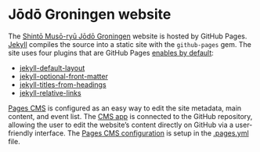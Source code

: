 # Jōdō Groningen website

The [Shintō Musō-ryū Jōdō Groningen](https://jodo-groningen.nl) website is hosted by GitHub Pages. [Jekyll](http://jekyllrb.com/) compiles the source into a static site with the `github-pages` gem. The site uses four plugins that are GitHub Pages [enables by default](https://docs.github.com/en/pages/setting-up-a-github-pages-site-with-jekyll/about-github-pages-and-jekyll#plugins):

* [jekyll-default-layout](https://github.com/benbalter/jekyll-default-layout)
* [jekyll-optional-front-matter](https://github.com/benbalter/jekyll-optional-front-matter)
* [jekyll-titles-from-headings](https://github.com/benbalter/jekyll-titles-from-headings)
* [jekyll-relative-links](https://github.com/benbalter/jekyll-relative-links)

[Pages CMS](http://pagescms.org) is configured as an easy way to edit the site metadata, main content, and event list. The [CMS app](https://app.pagescms.org/) is connected to the GitHub repository, allowing the user to edit the website’s content directly on GitHub via a user-friendly interface. The [Pages CMS configuration](https://pagescms.org/docs/configuration/) is setup in the [.pages.yml](.pages.yml) file.
